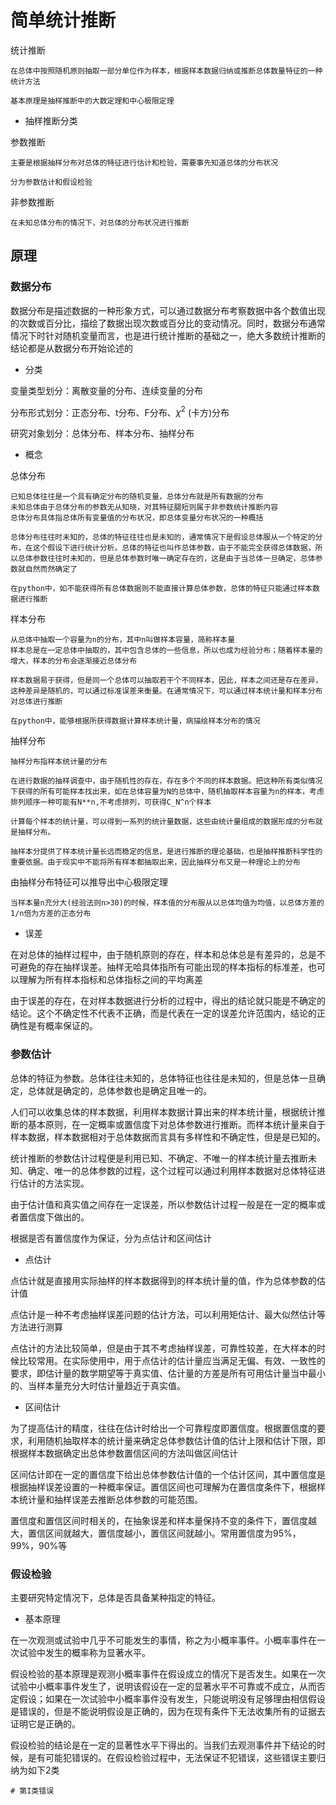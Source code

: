 # 简单统计推断

统计推断

```
在总体中按照随机原则抽取一部分单位作为样本，根据样本数据归纳或推断总体数量特征的一种统计方法

基本原理是抽样推断中的大数定理和中心极限定理
```

- 抽样推断分类

参数推断

```
主要是根据抽样分布对总体的特征进行估计和检验，需要事先知道总体的分布状况

分为参数估计和假设检验
```

非参数推断

```
在未知总体分布的情况下，对总体的分布状况进行推断
```

## 原理

### 数据分布

数据分布是描述数据的一种形象方式，可以通过数据分布考察数据中各个数值出现的次数或百分比，描绘了数据出现次数或百分比的变动情况。同时，数据分布通常情况下时针对随机变量而言，也是进行统计推断的基础之一，绝大多数统计推断的结论都是从数据分布开始论述的

- 分类

变量类型划分：离散变量的分布、连续变量的分布

分布形式划分：正态分布、t分布、F分布、${\chi}^2$ (卡方)分布	

研究对象划分：总体分布、样本分布、抽样分布

- 概念

总体分布

```
已知总体往往是一个具有确定分布的随机变量，总体分布就是所有数据的分布
未知总体由于总体分布的参数无从知晓，对其特征腿短则属于非参数统计推断内容
总体分布具体指总体所有变量值的分布状况，即总体变量分布状况的一种概括

总体分布往往时未知的，总体的特征往往也是未知的，通常情况下是假设总体服从一个特定的分布，在这个假设下进行统计分析。总体的特征也叫作总体参数，由于不能完全获得总体数据，所以总体参数往往时未知的，但是总体参数时唯一确定存在的，这是由于当总体一旦确定，总体参数就自然而然确定了

在python中，如不能获得所有总体数据则不能直接计算总体参数，总体的特征只能通过样本数据进行推断
```

样本分布

```
从总体中抽取一个容量为n的分布，其中n叫做样本容量，简称样本量
样本总是在一定总体中抽取的，其中包含总体的一些信息，所以也成为经验分布；随着样本量的增大，样本的分布会逐渐接近总体分布

样本数据易于获得，但是同一个总体可以抽取若干个不同样本，因此，样本之间还是存在差异，这种差异是随机的，可以通过标准误差来衡量。在通常情况下，可以通过样本统计量和样本分布对总体进行推断

在python中，能够根据所获得数据计算样本统计量，病描绘样本分布的情况
```

抽样分布

````
抽样分布指样本统计量的分布

在进行数据的抽样调查中，由于随机性的存在，存在多个不同的样本数据。把这种所有类似情况下获得的所有可能样本找出来，如在总体容量为N的总体中，随机抽取样本容量为n的样本，考虑排列顺序一种可能有N**n,不考虑排列，可获得C_N^n个样本

计算每个样本的统计量，可以得到一系列的统计量数据，这些由统计量组成的数据形成的分布就是抽样分布。

抽样本分提供了样本统计量长远而稳定的信息，是进行推断的理论基础，也是抽样推断科学性的重要依据。由于现实中不能将所有样本都抽取出来，因此抽样分布又是一种理论上的分布
````

由抽样分布特征可以推导出中心极限定理

```
当样本量n充分大(经验法则n>30)的时候，样本值的分布服从以总体均值为均值，以总体方差的1/n倍为方差的正态分布
```

- 误差

在对总体的抽样过程中，由于随机原则的存在，样本和总体总是有差异的，总是不可避免的存在抽样误差。抽样无哈具体指所有可能出现的样本指标的标准差，也可以理解为所有样本指标和总体指标之间的平均离差

由于误差的存在，在对样本数据进行分析的过程中，得出的结论就只能是不确定的结论。这个不确定性不代表不正确，而是代表在一定的误差允许范围内，结论的正确性是有概率保证的。

### 参数估计

总体的特征为参数。总体往往未知的，总体特征也往往是未知的，但是总体一旦确定，总体就是确定的，总体参数也是确定且唯一的。

人们可以收集总体的样本数据，利用样本数据计算出来的样本统计量，根据统计推断的基本原则，在一定概率或置信度下对总体参数进行推断。而样本统计量来自于样本数据，样本数据相对于总体数据而言具有多样性和不确定性，但是是已知的。

统计推断的参数估计过程便是利用已知、不确定、不唯一的样本统计量去推断未知、确定、唯一的总体参数的过程，这个过程可以通过利用样本数据对总体特征进行估计的方法实现。

由于估计值和真实值之间存在一定误差，所以参数估计过程一般是在一定的概率或者置信度下做出的。

根据是否有置信度作为保证，分为点估计和区间估计

- 点估计

点估计就是直接用实际抽样的样本数据得到的样本统计量的值，作为总体参数的估计值

点估计是一种不考虑抽样误差问题的估计方法，可以利用矩估计、最大似然估计等方法进行测算

点估计的方法比较简单，但是由于其不考虑抽样误差，可靠性较差，在大样本的时候比较常用。在实际使用中，用于点估计的估计量应当满足无偏、有效、一致性的要求，即估计量的数学期望等于真实值、估计量的方差是所有可用估计量当中最小的、当样本量充分大时估计量趋近于真实值。

- 区间估计

为了提高估计的精度，往往在估计时给出一个可靠程度即置信度。根据置信度的要求，利用随机抽取样本的统计量来确定总体参数估计值的估计上限和估计下限，即根据样本数据确定出总体参数置信区间的方法叫做区间估计

区间估计即在一定的置信度下给出总体参数估计值的一个估计区间，其中置信度是根据抽样误差设置的一种概率保证。置信区间也可理解为在置信度条件下，根据样本统计量和抽样误差去推断总体参数的可能范围。

置信度和置信区间时相关的，在抽象误差和样本量保持不变的条件下，置信度越大，置信区间就越大，置信度越小，置信区间就越小。常用置信度为95%，99%，90%等

### 假设检验

主要研究特定情况下，总体是否具备某种指定的特征。

- 基本原理

在一次观测或试验中几乎不可能发生的事情，称之为小概率事件。小概率事件在一次试验中发生的概率称为显著水平。

假设检验的基本原理是观测小概率事件在假设成立的情况下是否发生。如果在一次试验中小概率事件发生了，说明该假设在一定的显著水平不可靠或不成立，从而否定假设；如果在一次试验中小概率事件没有发生，只能说明没有足够理由相信假设是错误的，但是不能说明假设是正确的，因为在现有条件下无法收集所有的证据去证明它是正确的。

假设检验的结论是在一定的显著性水平下得出的。当我们去观测事件并下结论的时候，是有可能犯错误的。在假设检验过程中，无法保证不犯错误，这些错误主要归纳为如下2类

```
# 第I类错误

```


